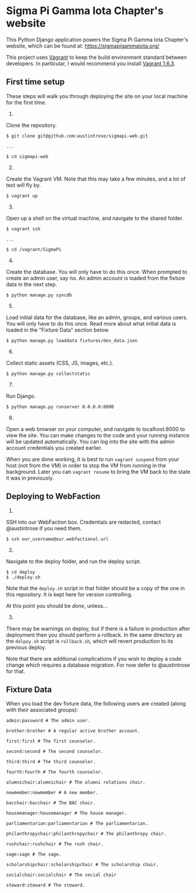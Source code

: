 # Sigma Pi Gamma Iota Chapter's website

This Python Django application powers the Sigma Pi Gamma Iota Chapter's website, which can be found at: https://sigmapigammaiota.org/

This project uses [Vagrant](https://www.vagrantup.com/) to keep the build environment standard between developers. In particular, I would recommend you install [Vagrant 1.6.3](https://www.vagrantup.com/download-archive/v1.6.3.html).

## First time setup

These steps will walk you through deploying the site on your local machine for the first time.

1.
  Clone the repository.

  ```
  $ git clone git@github.com:austintrose/sigmapi-web.git

  ...

  $ cd sigmapi-web
  ```

2.
  Create the Vagrant VM. Note that this may take a few minutes, and a lot of text will fly by.

  ```
  $ vagrant up
  ```

3.
  Open up a shell on the virtual machine, and navigate to the shared folder.

  ```
  $ vagrant ssh

  ...

  $ cd /vagrant/SigmaPi
  ```

4.
  Create the database. You will only have to do this once. When prompted to create an admin user, say no. An admin account is loaded from the fixture data in the next step.

  ```
  $ python manage.py syncdb
  ```

5.
  Load initial data for the database, like an admin, groups, and various users. You will only have to do this once. Read more about what initial data is loaded in the "Fixture Data" section below.

  ```
  $ python manage.py loaddata fixtures/dev_data.json
  ```

6.
  Collect static assets (CSS, JS, images, etc.).

  ```
  $ python manage.py collectstatic
  ```

7.
  Run Django.

  ```
  $ python manage.py runserver 0.0.0.0:8000
  ```

8.
  Open a web browser on your computer, and navigate to localhost:8000 to view the site. You can make changes to the code and your running instance will be updated automatically. You can log into the site with the admin account credentials you created earlier.

  When you are done working, it is best to run `vagrant suspend` from your host (not from the VM) in order to stop the VM from running in the background. Later you can `vagrant resume` to bring the VM back to the state it was in previously.


## Deploying to WebFaction

1.
  SSH into our WebFaction box. Credentials are redacted, contact @austintrose if you need them.

  ```
  $ ssh our_username@our.webfactional.url
  ```

2.
  Navigate to the deploy folder, and run the deploy script.

  ```
  $ cd deploy
  $ ./deploy.sh
  ```

  Note that the `deploy.sh` script in that folder should be a copy of the one in this repository. It is kept here for version controlling.

  At this point you should be *done*, unless...

3.
  There may be warnings on deploy, but if there is a failure in production after deployment then you should perform a rollback. In the same directory as the `delpoy.sh` script is `rollback.sh`, which will revert production to its previous deploy.

Note that there are additional complications if you wish to deploy a code change which requires a database migration. For now defer to @austintrose for that.

## Fixture Data

When you load the dev fixture data, the following users are created (along with their associated groups):

```
admin:password # The admin user.

brother:brother # A regular active brother account.

first:first # The first counselor.

second:second # The second counselor.

third:third # The third counselor.

fourth:fourth # The fourth counselor.

alumnichair:alumnichair # The alumni relations chair.

newmember:newmember # A new member.

bacchair:bacchair # The BAC chair.

housemanager:housemanager # The house manager.

parliamentarian:parliamentarian # The parliamentarian.

philanthropychair:philanthropychair # The philanthropy chair.

rushchair:rushchair # The rush chair.

sage:sage # The sage.

scholarshipchair:scholarshipchair # The scholarship chair.

socialchair:socialchair # The social chair

steward:steward # The steward.
```

